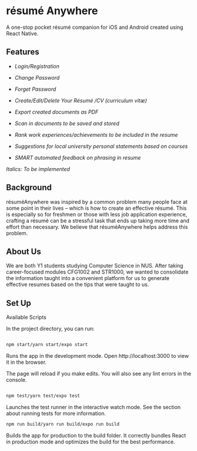 # résumé Anywhere 
A one-stop pocket résumé companion for iOS and Android created using React Native. 
 

## Features 

* *Login/Registration* 

* *Change Password* 

* *Forget Password* 

* *Create/Edit/Delete Your Résumé /CV (curriculum vitæ)* 

* *Export created documents as PDF* 

* *Scan in documents to be saved and stored* 

* *Rank work experiences/achievements to be included in the resume* 

* *Suggestions for local university personal statements based on courses* 

* *SMART automated feedback on phrasing in resume* 

 

*Italics: To be implemented*  

 

## Background 

résuméAnywhere was inspired by a common problem many people face at some point in their lives – which is how to create an effective résumé. This is especially so for freshmen or those with less job application experience, crafting a résumé can be a stressful task that ends up taking more time and effort than necessary. We believe that résuméAnywhere helps address this problem.  

## About Us 

We are both Y1 students studying Computer Science in NUS. After taking career-focused modules CFG1002 and STR1000, we wanted to consolidate the information taught into a convenient platform for us to generate effective resumes based on the tips that were taught to us. 

 

## Set Up 

Available Scripts 

In the project directory, you can run: 

```bash 

npm start/yarn start/expo start 

``` 

Runs the app in the development mode. 
Open http://localhost:3000 to view it in the browser. 

The page will reload if you make edits. 
You will also see any lint errors in the console. 

```bash 

npm test/yarn test/expo test 

``` 

Launches the test runner in the interactive watch mode. 
See the section about running tests for more information. 

```bash 
npm run build/yarn run build/expo run build 

``` 

Builds the app for production to the build folder. 
It correctly bundles React in production mode and optimizes the build for the best performance. 

 

